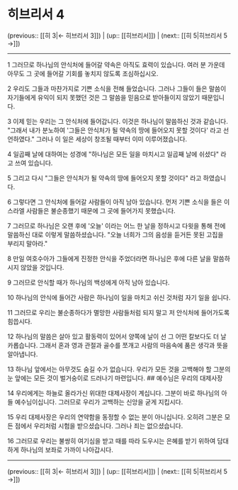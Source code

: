 # 히브리서 4

(previous:: [[히 3|← 히브리서 3]]) | (up:: [[히브리서]]) | (next:: [[히 5|히브리서 5 →]])

***




1 
그러므로 하나님의 안식처에 들어갈 약속은 아직도 효력이 있습니다. 여러 분 가운데 아무도 그 곳에 들어갈 기회를 놓치지 않도록 조심하십시오. 



2 
우리도 그들과 마찬가지로 기쁜 소식을 전해 들었습니다. 그러나 그들이 들은 말씀이 자기들에게 유익이 되지 못했던 것은 그 말씀을 믿음으로 받아들이지 않았기 때문입니다. 



3 
이제 믿는 우리는 그 안식처에 들어갑니다. 이것은 하나님이 말씀하신 것과 같습니다. "그래서 내가 분노하여 '그들은 안식처가 될 약속의 땅에 들어오지 못할 것이다' 라고 선언하였다." 그러나 이 일은 세상이 창조될 때부터 이미 이루어졌습니다. 



4 
일곱째 날에 대하여는 성경에 "하나님은 모든 일을 마치시고 일곱째 날에 쉬셨다" 라고 쓰여 있습니다. 



5 
그리고 다시 "그들은 안식처가 될 약속의 땅에 들어오지 못할 것이다" 라고 하였습니다. 



6 
그렇다면 그 안식처에 들어갈 사람들이 아직 남아 있습니다. 먼저 기쁜 소식을 들은 이스라엘 사람들은 불순종했기 때문에 그 곳에 들어가지 못했습니다. 



7 
그러므로 하나님은 오랜 후에 '오늘' 이라는 어느 한 날을 정하시고 다윗을 통해 전에 말씀하신 대로 이렇게 말씀하셨습니다. "오늘 너희가 그의 음성을 듣거든 못된 고집을 부리지 말아라." 



8 
만일 여호수아가 그들에게 진정한 안식을 주었더라면 하나님은 후에 다른 날을 말씀하시지 않았을 것입니다. 



9 
그러므로 안식할 때가 하나님의 백성에게 아직 남아 있습니다. 



10 
하나님의 안식에 들어간 사람은 하나님이 일을 마치고 쉬신 것처럼 자기 일을 쉽니다. 



11 
그러므로 우리는 불순종하다가 멸망한 사람들처럼 되지 말고 저 안식처에 들어가도록 힘씁시다. 



12 
하나님의 말씀은 살아 있고 활동력이 있어서 양쪽에 날이 선 그 어떤 칼보다도 더 날카롭습니다. 그래서 혼과 영과 관절과 골수를 쪼개고 사람의 마음속에 품은 생각과 뜻을 알아냅니다. 



13 
하나님 앞에서는 아무것도 숨길 수가 없습니다. 우리가 모든 것을 고백해야 할 그분의 눈 앞에는 모든 것이 벌거숭이로 드러나기 마련입니다. ## 예수님은 우리의 대제사장 



14 
우리에게는 하늘로 올라가신 위대한 대제사장이 계십니다. 그분이 바로 하나님의 아들 예수님이십니다. 그러므로 우리가 고백하는 신앙을 굳게 지킵시다. 



15 
우리 대제사장은 우리의 연약함을 동정할 수 없는 분이 아니십니다. 오히려 그분은 모든 점에서 우리처럼 시험을 받으셨습니다. 그러나 죄는 없으셨습니다. 



16 
그러므로 우리는 불쌍히 여기심을 받고 때를 따라 도우시는 은혜를 받기 위하여 담대하게 하나님의 보좌로 가까이 나아갑시다.

***

(previous:: [[히 3|← 히브리서 3]]) | (up:: [[히브리서]]) | (next:: [[히 5|히브리서 5 →]])
